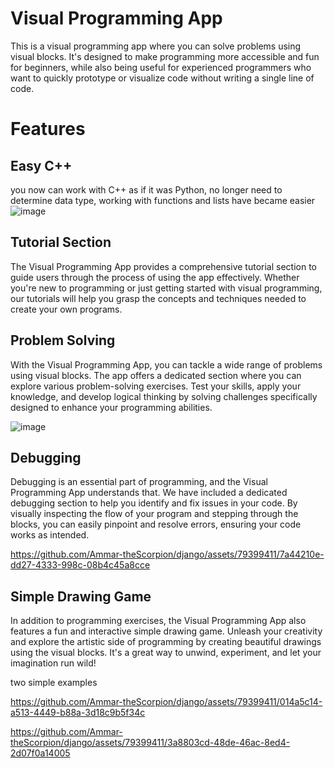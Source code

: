 # Visual Programming App
This is a visual programming app where you can solve problems using visual blocks. It's designed to make programming more accessible and fun for beginners, while also being useful for experienced programmers who want to quickly prototype or visualize code without writing a single line of code.
# Features
## Easy C++
you now can work with C++ as if it was Python, no longer need to determine data type, working with functions and lists have became easier 
![image](https://github.com/Ammar-theScorpion/django/assets/79399411/88a74ec6-379b-401b-83b5-f8395e1cd7d8)
 
## Tutorial Section
The Visual Programming App provides a comprehensive tutorial section to guide users through the process of using the app effectively. Whether you're new to programming or just getting started with visual programming, our tutorials will help you grasp the concepts and techniques needed to create your own programs.

## Problem Solving

With the Visual Programming App, you can tackle a wide range of problems using visual blocks. The app offers a dedicated section where you can explore various problem-solving exercises. Test your skills, apply your knowledge, and develop logical thinking by solving challenges specifically designed to enhance your programming abilities.

![image](https://github.com/Ammar-theScorpion/django/assets/79399411/c89ee1f4-6444-4c0c-a494-c7babaf8d476)

## Debugging

Debugging is an essential part of programming, and the Visual Programming App understands that. We have included a dedicated debugging section to help you identify and fix issues in your code. By visually inspecting the flow of your program and stepping through the blocks, you can easily pinpoint and resolve errors, ensuring your code works as intended.



https://github.com/Ammar-theScorpion/django/assets/79399411/7a44210e-dd27-4333-998c-08b4c45a8cce


## Simple Drawing Game

In addition to programming exercises, the Visual Programming App also features a fun and interactive simple drawing game. Unleash your creativity and explore the artistic side of programming by creating beautiful drawings using the visual blocks. It's a great way to unwind, experiment, and let your imagination run wild!

two simple examples

https://github.com/Ammar-theScorpion/django/assets/79399411/014a5c14-a513-4449-b88a-3d18c9b5f34c

https://github.com/Ammar-theScorpion/django/assets/79399411/3a8803cd-48de-46ac-8ed4-2d07f0a14005


 
